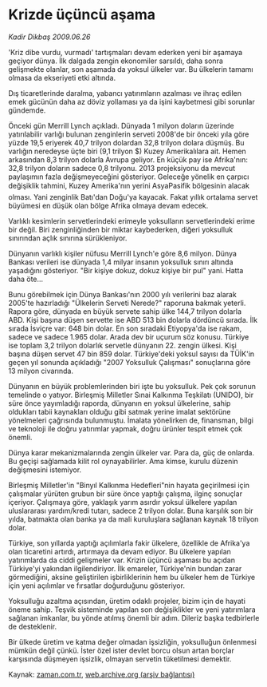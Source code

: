 # Krizde üçüncü aşama

*Kadir Dikbaş 2009.06.26*

<tr><td class="metin" colspan="2" style="padding-top: 20px; padding-left: 5px; padding-right: 10px;">'Kriz dibe vurdu, vurmadı' tartışmaları devam ederken yeni bir aşamaya geçiyor dünya. İlk dalgada zengin ekonomiler sarsıldı, daha sonra gelişmekte olanlar, son aşamada da yoksul ülkeler var. Bu ülkelerin tamamı olmasa da ekseriyeti etki altında.</td></tr><tr><td class="metin" colspan="2" style="padding-top: 20px; padding-left: 5px; padding-right: 10px;"><p> Dış ticaretlerinde daralma, yabancı yatırımların azalması ve ihraç edilen emek gücünün daha az döviz yollaması ya da işini kaybetmesi gibi sorunlar gündemde.
<p>Önceki gün Merrill Lynch açıkladı. Dünyada 1 milyon doların üzerinde yatırılabilir varlığı bulunan zenginlerin serveti 2008'de bir önceki yıla göre yüzde 19,5 eriyerek 40,7 trilyon dolardan 32,8 trilyon dolara düşmüş. Bu varlığın neredeyse üçte biri (9,1 trilyon $) Kuzey Amerikalılara ait. Hemen arkasından 8,3 trilyon dolarla Avrupa geliyor. En küçük pay ise Afrika'nın: 32,8 trilyon doların sadece 0,8 trilyonu. 2013 projeksiyonu da mevcut paylaşımın fazla değişmeyeceğini gösteriyor. Geleceğe yönelik en çarpıcı değişiklik tahmini, Kuzey Amerika'nın yerini AsyaPasifik bölgesinin alacak olması. Yani zenginlik Batı'dan Doğu'ya kayacak. Fakat yıllık ortalama servet büyümesi en düşük olan bölge Afrika olmaya devam edecek.
<p>Varlıklı kesimlerin servetlerindeki erimeyle yoksulların servetlerindeki erime bir değil. Biri zenginliğinden bir miktar kaybederken, diğeri yoksulluk sınırından açlık sınırına sürükleniyor.
<p>Dünyanın varlıklı kişiler nüfusu Merrill Lynch'e göre 8,6 milyon. Dünya Bankası verileri ise dünyada 1,4 milyar insanın yoksulluk sınırı altında yaşadığını gösteriyor. "Bir kişiye dokuz, dokuz kişiye bir pul" yani. Hatta daha öte...
<p>Bunu görebilmek için Dünya Bankası'nın 2000 yılı verilerini baz alarak 2005'te hazırladığı "Ülkelerin Serveti Nerede?" raporuna bakmak yeterli. Rapora göre, dünyada en büyük servete sahip ülke 144,7 trilyon dolarla ABD. Kişi başına düşen servette ise ABD 513 bin dolarla dördüncü sırada. İlk sırada İsviçre var: 648 bin dolar. En son sıradaki Etiyopya'da ise rakam, sadece ve sadece 1.965 dolar. Arada dev bir uçurum söz konusu. Türkiye ise toplam 3,2 trilyon dolarlık servetle dünyanın 22. zengin ülkesi. Kişi başına düşen servet 47 bin 859 dolar. Türkiye'deki yoksul sayısı da TÜİK'in geçen yıl sonunda açıkladığı "2007 Yoksulluk Çalışması" sonuçlarına göre 13 milyon civarında.
<p>Dünyanın en büyük problemlerinden biri işte bu yoksulluk. Pek çok sorunun temelinde o yatıyor. Birleşmiş Milletler Sınai Kalkınma Teşkilatı (UNIDO), bir süre önce yayımladığı raporda, dünyanın en yoksul ülkelerine, sahip oldukları tabii kaynakları olduğu gibi satmak yerine imalat sektörüne yönelmeleri çağrısında bulunmuştu. İmalata yönelirken de, finansman, bilgi ve teknoloji ile doğru yatırımlar yapmak, doğru ürünler tespit etmek çok önemli.
<p>Dünya karar mekanizmalarında zengin ülkeler var. Para da, güç de onlarda. Bu geçişi sağlamada kilit rol oynayabilirler. Ama kimse, kurulu düzenin değişmesini istemiyor.
<p>Birleşmiş Milletler'in "Binyıl Kalkınma Hedefleri"nin hayata geçirilmesi için çalışmalar yürüten grubun bir süre önce yaptığı çalışma, ilginç sonuçlar içeriyor. Çalışmaya göre, yaklaşık yarım asırdır yoksul ülkelere yapılan uluslararası yardım/kredi tutarı, sadece 2 trilyon dolar. Buna karşılık son bir yılda, batmakta olan banka ya da mali kuruluşlara sağlanan kaynak 18 trilyon dolar.
<p>Türkiye, son yıllarda yaptığı açılımlarla fakir ülkelere, özellikle de Afrika'ya olan ticaretini artırdı, artırmaya da devam ediyor. Bu ülkelere yapılan yatırımlarda da ciddi gelişmeler var. Krizin üçüncü aşaması bu açıdan Türkiye'yi yakından ilgilendiriyor. İlk emareler, Türkiye'nin bundan zarar görmediğini, aksine geliştirilen işbirliklerinin hem bu ülkeler hem de Türkiye için yeni açılımlar ve fırsatlar doğurduğunu gösteriyor.
<p>Yoksulluğu azaltma açısından, üretim odaklı projeler, bizim için de hayati öneme sahip. Teşvik sisteminde yapılan son değişiklikler ve yeni yatırımlara sağlanan imkanlar, bu yönde atılmış önemli bir adım. Dileriz başka tedbirlerle de desteklenir. 
<p>Bir ülkede üretim ve katma değer olmadan işsizliğin, yoksulluğun önlenmesi mümkün değil çünkü. İster özel ister devlet borcu olsun artan borçlar karşısında düşmeyen işsizlik, olmayan servetin tüketilmesi demektir. <br/></p></p></p></p></p></p></p></p></p></p></p></td></tr>

Kaynak: [zaman.com.tr](http://zaman.com.tr/yazar.do?yazino=863013), [web.archive.org (arşiv bağlantısı)](http://web.archive.org/web/20090626222716/http://www.zaman.com.tr:80/yazar.do?yazino=863013)
